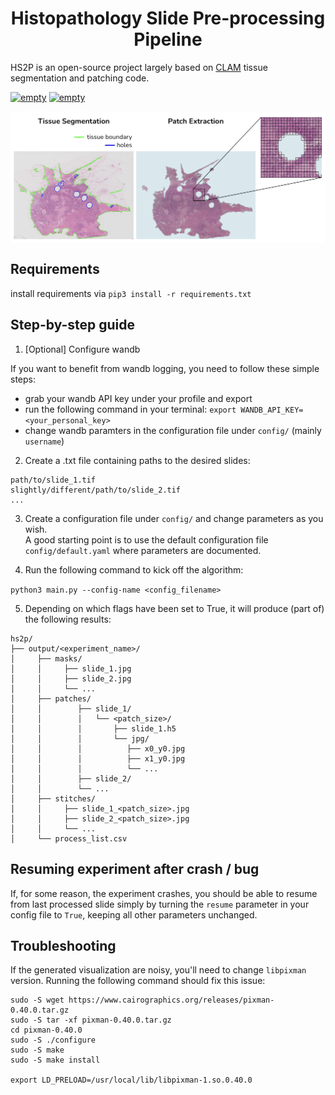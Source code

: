 <h1 align="center">Histopathology Slide Pre-processing Pipeline</h2>


HS2P is an open-source project largely based on [CLAM](https://github.com/mahmoodlab/CLAM) tissue segmentation and patching code. 

<p>
   <a href="https://github.com/psf/black"><img alt="empty" src=https://img.shields.io/badge/code%20style-black-000000.svg></a>
   <a href="https://github.com/PyCQA/pylint"><img alt="empty" src=https://img.shields.io/github/stars/clemsgrs/hs2p?style=social></a>
</p>

<img src="illustration.png" width="1000px" align="center" />

## Requirements

install requirements via `pip3 install -r requirements.txt`

## Step-by-step guide

1. [Optional] Configure wandb

If you want to benefit from wandb logging, you need to follow these simple steps:
 - grab your wandb API key under your profile and export
 - run the following command in your terminal: `export WANDB_API_KEY=<your_personal_key>`
 - change wandb paramters in the configuration file under `config/` (mainly `username`)

2. Create a .txt file containing paths to the desired slides:

```
path/to/slide_1.tif
slightly/different/path/to/slide_2.tif
...
```

3. Create a configuration file under `config/` and change parameters as you wish.<br>
A good starting point is to use the default configuration file `config/default.yaml` where parameters are documented.

4. Run the following command to kick off the algorithm:

`python3 main.py --config-name <config_filename>`

5. Depending on which flags have been set to True, it will produce (part of) the following results:


```
hs2p/ 
├── output/<experiment_name>/
│     ├── masks/
│     │     ├── slide_1.jpg
│     │     ├── slide_2.jpg
│     │     └── ...
│     ├── patches/
│     │        ├── slide_1/
│     │        │   └── <patch_size>/
│     │        │       ├── slide_1.h5
│     │        │       └── jpg/
│     │        │          ├── x0_y0.jpg
│     │        │          ├── x1_y0.jpg
│     │        │          └── ...
│     │        ├── slide_2/
│     │        └── ...
│     ├── stitches/
│     │     ├── slide_1_<patch_size>.jpg
│     │     ├── slide_2_<patch_size>.jpg
│     │     └── ...
│     └── process_list.csv
```

## Resuming experiment after crash / bug

If, for some reason, the experiment crashes, you should be able to resume from last processed slide simply by turning the `resume` parameter in your config file to `True`, keeping all other parameters unchanged.

## Troubleshooting

If the generated visualization are noisy, you'll need to change `libpixman` version. Running the following command should fix this issue:

```
sudo -S wget https://www.cairographics.org/releases/pixman-0.40.0.tar.gz
sudo -S tar -xf pixman-0.40.0.tar.gz
cd pixman-0.40.0
sudo -S ./configure
sudo -S make
sudo -S make install

export LD_PRELOAD=/usr/local/lib/libpixman-1.so.0.40.0
```
